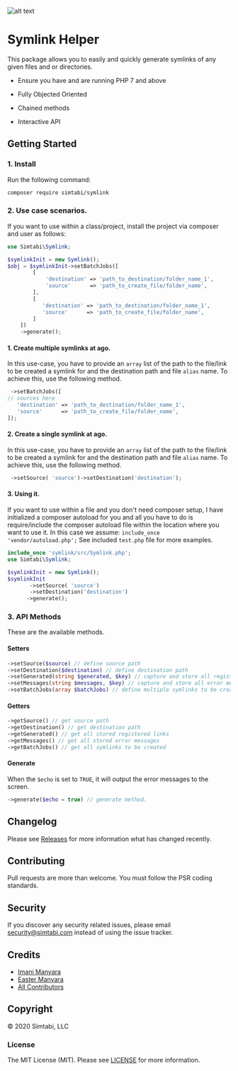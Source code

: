 ![alt text](https://repository-images.githubusercontent.com/264064758/3083f000-9629-11ea-880f-c2d6542e4b6a?raw=true)

# Symlink Helper


This package allows you to easily and quickly generate symlinks 
of any given files and or directories.

* Ensure you have and are running PHP 7 and above

* Fully Objected Oriented
* Chained methods
* Interactive API


## Getting Started

### 1. Install

Run the following command:

```bash
composer require simtabi/symlink
```

### 2. Use case scenarios.

If you want to use within a class/project, install
 the project via composer and user as follows:


```php
use Simtabi\Symlink; 

$symlinkInit = new Symlink();
$obj = $symlinkInit->setBatchJobs([
        [
            'destination' => 'path_to_destination/folder_name_1',
            'source'      => 'path_to_create_file/folder_name',
        ],
        [
           'destination' => 'path_to_destination/folder_name_1',
           'source'      => 'path_to_create_file/folder_name',
        ]
    ])
    ->generate();
```
#### 1. Create multiple symlinks at ago.
In this use-case, you have to provide an `array` list of the path to the file/link to be 
created a symlink for and the destination path and file `alias` name. To achieve
this, use the following method.
```php
 ->setBatchJobs([
// sources here
   'destination' => 'path_to_destination/folder_name_1',
   'source'      => 'path_to_create_file/folder_name',
]);
```
#### 2. Create a single symlink at ago.
In this use-case, you have to provide an `array` list of the path to the file/link to be 
created a symlink for and the destination path and file `alias` name. To achieve
this, use the following method.
```php
 ->setSource( 'source')->setDestination('destination');
```
#### 3. Using it.

If you want to use within a file and you don't need composer setup, I have 
initialized a composer autoload for you and all you have to do is 
require/include the composer autoload file within the location where
you want to use it. In this case we assume:  `include_once 'vendor/autoload.php';`
See included `test.php` file for more examples.


```php
include_once 'symlink/src/Symlink.php';
use Simtabi\Symlink;

$symlinkInit = new Symlink();
$symlinkInit
       ->setSource( 'source')
       ->setDestination('destination')
      ->generate();
```

### 3. API Methods

These are the available methods.

#### Setters

```php
->setSource($source) // define source path
->setDestination($destination) // define destination path
->setGenerated(string $generated, $key) // capture and store all registered links
->setMessages(string $messages, $key) // capture and store all error messages
->setBatchJobs(array $batchJobs) // define multiple symlinks to be created
```

#### Getters

```php
->getSource() // get source path
->getDestination() // get destination path
->getGenerated() // get all stored registered links
->getMessages() // get all stored error messages
->getBatchJobs() // get all symlinks to be created
```

#### Generate
When the `$echo` is set to `TRUE`, it will output the error messages to the screen.
```php
->generate($echo = true) // generate method. 
```

## Changelog

Please see [Releases](../../releases) for more information what has changed recently.

## Contributing

Pull requests are more than welcome. You must follow the PSR coding standards.

## Security

If you discover any security related issues, please email security@simtabi.com instead of using the issue tracker.

## Credits

- [Imani Manyara](https://github.com/imanimanyara)
- [Easter Manyara](https://simtabi.com/)
- [All Contributors](../../contributors)

## Copyright
© 2020 Simtabi, LLC

### License

The MIT License (MIT). Please see [LICENSE](LICENSE.md) for more information.

